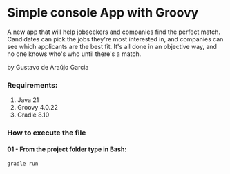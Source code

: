 # Simple console App with Groovy

A new app that will help jobseekers and companies find the perfect match. Candidates can pick the jobs they're most interested in, and companies can see which applicants are the best fit. It's all done in an objective way, and no one knows who's who until there's a match.

by Gustavo de Araújo Garcia

### Requirements:
1. Java 21
2. Groovy 4.0.22
3. Gradle 8.10

### How to execute the file
#### 01 - From the project folder type in Bash:
```gradle run```
